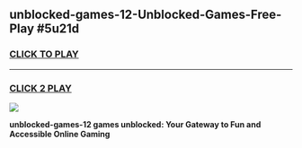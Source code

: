 
## unblocked-games-12-Unblocked-Games-Free-Play #5u21d
<h3>
<a href="https://us.freeplayer.one?title=unblocked-games-12&ref=9M">CLICK TO PLAY</a></h3>
<hr>

<h3>
<a href="https://us.freeplayer.one?title=unblocked-games-12&ref=9M">CLICK 2 PLAY</a>
  
</h3>

<a href="https://us.freeplayer.one?title=unblocked-games-12&ref=9M"><img src="https://clearcache.store/games.png"></a>


**unblocked-games-12 games unblocked: Your Gateway to Fun and Accessible Online Gaming**
